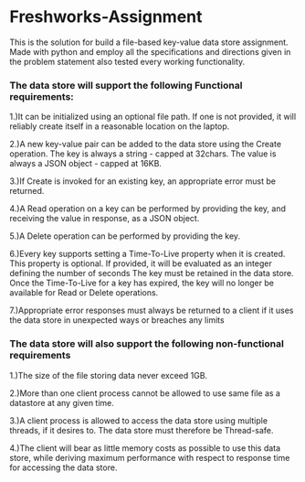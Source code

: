 # Freshworks-Assignment
This is the solution for build a file-based key-value data store assignment. Made with python and employ all the specifications and directions given in the problem statement also tested every working functionality.

<h3>The data store will support the following Functional requirements:</h3>

1.)It can be initialized using an optional file path. If one is not provided, it will reliably create itself in a reasonable location on the laptop.

2.)A new key-value pair can be added to the data store using the Create operation. The key is always a string - capped at 32chars. The value is always a JSON object - capped at 16KB.

3.)If Create is invoked for an existing key, an appropriate error must be returned.

4.)A Read operation on a key can be performed by providing the key, and receiving the value in response, as a JSON object.

5.)A Delete operation can be performed by providing the key.

6.)Every key supports setting a Time-To-Live property when it is created. This property is optional. If provided, it will be evaluated as an integer defining the number of seconds The key must be retained in the data store. Once the Time-To-Live for a key has expired, the key will no longer be available for Read or Delete operations.

7.)Appropriate error responses must always be returned to a client if it uses the data store in unexpected ways or breaches any limits

<h3>The data store will also support the following non-functional requirements</h3>

1.)The size of the file storing data never exceed 1GB.

2.)More than one client process cannot be allowed to use same file as a datastore at any given time.

3.)A client process is allowed to access the data store using multiple threads, if it desires to. The data store must therefore be Thread-safe.

4.)The client will bear as little memory costs as possible to use this data store, while deriving maximum performance with respect to response time for accessing the data store.
